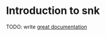 # Introduction to snk

TODO: write [great documentation](http://jacobian.org/writing/what-to-write/)
